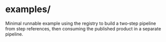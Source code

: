 # examples/

Minimal runnable example using the registry to build a two‑step pipeline from step references, then consuming the published product in a separate pipeline.
